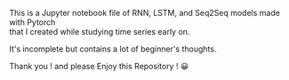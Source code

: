 This is a Jupyter notebook file of RNN, LSTM, and Seq2Seq models made with Pytorch<br>
that I created while studying time series early on.

It's incomplete but contains a lot of beginner's thoughts.

Thank you ! and please Enjoy this Repository ! 😀
